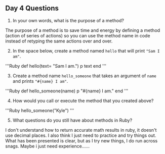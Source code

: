 ## Day 4 Questions

1. In your own words, what is the purpose of a method?

The purpose of a method is to save time and energy by defining a method (action of series of actions) so you can use the method name in code instead of retyping the same actions over and over.

2. In the space below, create a method named `hello` that will print `"Sam I am"`.

'''Ruby
def hello(text= "Sam I am.")
  p text
end
'''

3. Create a method name `hello_someone` that takes an argument of `name` and prints `"#{name} I am"`.

'''Ruby
def hello_someone(name)
  p "#{name} I am."
end
'''

4. How would you call or execute the method that you created above?

'''Ruby
hello_someone("Kyle")
'''

5. What questions do you still have about methods in Ruby?

I don't understand how to return accurate math results in ruby, it doesn't use decimal places.  I also think I just need to practice and try things out.  What has been presented is clear, but as I try new things, I do run across snags.  Maybe i just need experience......
